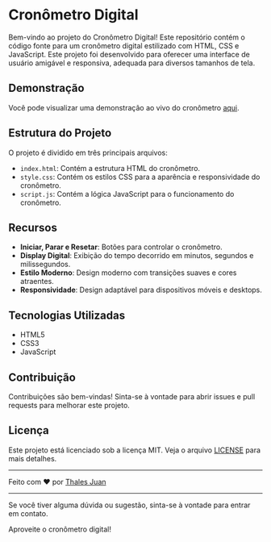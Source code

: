 # Cronômetro Digital

Bem-vindo ao projeto do Cronômetro Digital! Este repositório contém o código fonte para um cronômetro digital estilizado com HTML, CSS e JavaScript. Este projeto foi desenvolvido para oferecer uma interface de usuário amigável e responsiva, adequada para diversos tamanhos de tela.

## Demonstração

Você pode visualizar uma demonstração ao vivo do cronômetro [aqui](https://thalesjuann.github.io/CronometroDigital/).

## Estrutura do Projeto

O projeto é dividido em três principais arquivos:

- `index.html`: Contém a estrutura HTML do cronômetro.
- `style.css`: Contém os estilos CSS para a aparência e responsividade do cronômetro.
- `script.js`: Contém a lógica JavaScript para o funcionamento do cronômetro.

## Recursos

- **Iniciar, Parar e Resetar**: Botões para controlar o cronômetro.
- **Display Digital**: Exibição do tempo decorrido em minutos, segundos e milissegundos.
- **Estilo Moderno**: Design moderno com transições suaves e cores atraentes.
- **Responsividade**: Design adaptável para dispositivos móveis e desktops.

## Tecnologias Utilizadas

- HTML5
- CSS3
- JavaScript

## Contribuição

Contribuições são bem-vindas! Sinta-se à vontade para abrir issues e pull requests para melhorar este projeto.

## Licença

Este projeto está licenciado sob a licença MIT. Veja o arquivo [LICENSE](https://github.com/thalesjuann/CronometroDigital/blob/main/LICENSE) para mais detalhes.

---

Feito com ♥ por [Thales Juan](https://github.com/thalesjuann)

---

Se você tiver alguma dúvida ou sugestão, sinta-se à vontade para entrar em contato.

Aproveite o cronômetro digital!
